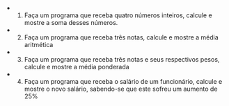 - 1. Faça um programa que receba quatro números inteiros, calcule e mostre a soma desses números.
- 2. Faça um programa que receba três notas, calcule e mostre a média aritmética
- 3. Faça um programa que receba três notas e seus respectivos pesos, calcule e mostre a média ponderada
- 4. Faça um programa que receba o salário de um funcionário, calcule e mostre o novo salário, sabendo-se que este sofreu um aumento de 25%